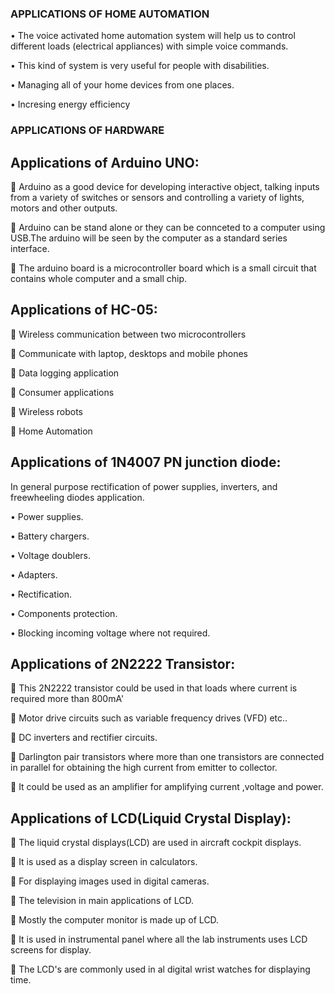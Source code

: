 ### APPLICATIONS OF HOME AUTOMATION

•	The voice activated home automation system will help us to control different loads (electrical appliances) with simple voice commands.

•	This kind of system is very useful for people with disabilities.

•	Managing all of your home devices from one places.

•	Incresing energy efficiency

### APPLICATIONS OF HARDWARE

## Applications of Arduino UNO: 

 Arduino as a good device for developing interactive object, talking inputs from a variety of switches or sensors and controlling a variety of lights, motors and other outputs.

 Arduino can be stand alone or they can be connceted to a computer using USB.The arduino will be seen by the computer as a standard series interface.

 The arduino board is a microcontroller board which is a small circuit that contains whole computer and a small chip.

## Applications of HC-05:

	Wireless communication between two microcontrollers

	Communicate with laptop, desktops and mobile phones

	Data logging application 

	Consumer applications

	Wireless robots 

	Home Automation

## Applications of 1N4007 PN junction diode:

In general purpose rectification of power supplies, inverters, and freewheeling diodes application.

•	Power supplies. 

•	Battery chargers.

•	Voltage doublers.

•	Adapters.

•	Rectification.

•	Components protection.

•	Blocking incoming voltage where not required.

## Applications of 2N2222 Transistor:

 This 2N2222 transistor could be used in that loads where current is required more than 800mA'

 Motor drive circuits such as variable frequency drives (VFD) etc..

 DC inverters and rectifier circuits.

 Darlington pair transistors where more than one transistors are connected in parallel for obtaining the high current from emitter to collector.

 It could be used as an amplifier for amplifying current ,voltage and power.

## Applications of LCD(Liquid Crystal Display):

 The liquid crystal displays(LCD) are used in aircraft cockpit displays.

 It is used as a display screen in calculators.

 For displaying images used in digital cameras.

 The television in main applications of LCD.

 Mostly the computer monitor is made up of LCD.

 It is used in instrumental panel where all the lab instruments uses LCD screens for display.

 The LCD's are commonly used in al digital wrist watches for displaying time.




